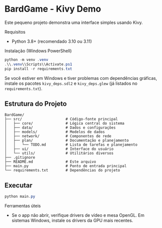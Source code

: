 # BardGame - Kivy Demo

Este pequeno projeto demonstra uma interface simples usando Kivy.

Requisitos

- Python 3.8+ (recomendado 3.10 ou 3.11)

Instalação (Windows PowerShell)

```powershell
python -m venv .venv
.\\.venv\\Scripts\\Activate.ps1
pip install -r requirements.txt
```

Se você estiver em Windows e tiver problemas com dependências gráficas, instale os pacotes `kivy_deps.sdl2` e `kivy_deps.glew` (já listados no `requirements.txt`).

## Estrutura do Projeto

```
BardGame/
├── src/                    # Código-fonte principal
│   ├── core/               # Lógica central do sistema
│   ├── data/               # Dados e configurações
│   ├── models/             # Modelos de dados
│   ├── network/            # Componentes de rede
│   ├── plan/               # Documentação e planejamento
│   │   └── TODO.md         # Lista de tarefas e planejamento
│   ├── ui/                 # Interface do usuário
│   └── utils/              # Utilitários diversos
├── .gitignore
├── README.md               # Este arquivo
├── main.py                 # Ponto de entrada principal
└── requirements.txt        # Dependências do projeto
```

## Executar

```powershell
python main.py
```

Ferramentas úteis

- Se o app não abrir, verifique drivers de vídeo e mesa OpenGL. Em sistemas Windows, instale os drivers da GPU mais recentes.

